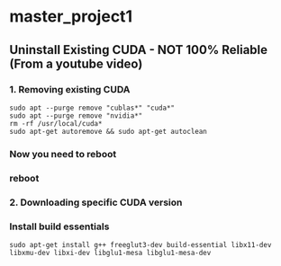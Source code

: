# master_project1


## Uninstall Existing CUDA  - NOT 100% Reliable (From a youtube video)
### 1. Removing existing CUDA
```
sudo apt --purge remove "cublas*" "cuda*"
sudo apt --purge remove "nvidia*"
rm -rf /usr/local/cuda*
sudo apt-get autoremove && sudo apt-get autoclean
```
### Now you need to reboot
### reboot

### 2. Downloading specific CUDA version
### Install build essentials

```
sudo apt-get install g++ freeglut3-dev build-essential libx11-dev libxmu-dev libxi-dev libglu1-mesa libglu1-mesa-dev
```
